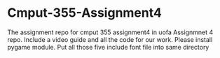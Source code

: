 # Cmput-355-Assignment4
The assignment repo for cmput 355 assignment4 in uofa Assignmnet 4 repo.
Include a video guide and all the code for our work.
Please install pygame module.
Put all those five include font file into same directory
